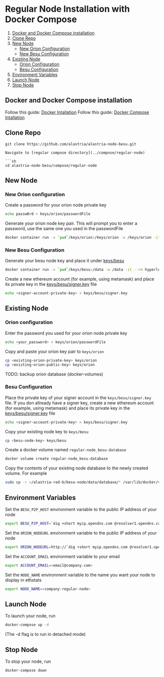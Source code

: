 # Regular Node Installation with Docker Compose

1. [Docker and Docker Compose installation](#docker-and-docker-compose-installation)
2. [Clone Repo](#clone-repo)
3. [New Node](#new-node)
    - [New Orion Configuration](#new-orion-configuration)
    - [New Besu Configuration](#new-besu-configuration)
4. [Existing Node](#existing-node)
    - [Orion Configuration](#orion-configuration)
    - [Besu Configuration](#besu-configuration)
5. [Environment Variables](#environment-variables)
6. [Launch Node](#launch-node)
7. [Stop Node](#stop-node)

## Docker and Docker Compose installation

Follow this guide: [Docker Intallation](https://docs.docker.com/get-docker/)
Follow this guide: [Docker Compose Intallation](https://docs.docker.com/compose/install/)

## Clone Repo

```
git clone https://github.com/alastria/alastria-node-besu.git

Navigate to [regular compose directory](../compose/regular-node)

```sh
cd alastria-node-besu/compose/regular-node
```

## New Node

### New Orion configuration

Create a password for your orion node private key
```sh
echo passw0rd > keys/orion/passwordFile
```

Generate your orion node key pair. This will prompt you to enter a password, use the same one you used in the passwordFile
```sh
docker container run -v `pwd`/keys/orion:/keys/orion -w /keys/orion -it --rm pegasyseng/orion:1.5 -g nodekey
```

### New Besu Configuration

Generate your besu node key and place it under [keys/besu](../compose/regular-node/keys/besu)

```sh
docker container run -v `pwd`/keys/besu:/data -w /data -it --rm hyperledger/besu:1.4 --data-path=/data public-key export --to=/data/key.pub
```

Create a new ethereum account (for example, using metamask) and place its private key in the [keys/besu/signer.key](../compose/regular-node/keys/besu/signer.key) file

```sh
echo <signer-account-private-key> > keys/besu/signer.key
```

## Existing Node

### Orion configuration

Enter the password you used for your orion node private key
```sh
echo <your_password> > keys/orion/passwordFile
```

Copy and paste your orion key pair to `keys/orion`
```sh
cp <existing-orion-private-key> keys/orion
cp <existing-orion-public-key> keys/orion
```

TODO: backup orion database (docker-volumes)

### Besu Configuration

Place the private key of your signer account in the `keys/besu/signer.key` file. If you don allready have a signer key, create a new ethereum account (for example, using metamask) and place its private key in the [keys/besu/signer.key](../compose/regular-node/keys/besu/signer.key) file

```sh
echo <signer-account-private-key> > keys/besu/signer.key
```

Copy your existing node key to `keys/besu`

```sh
cp <besu-node-key> keys/besu
```

Create a docker volume named `regular-node_besu-database`

```sh
docker volume create regular-node_besu-database
```

Copy the contents of your existing node database to the newly created volume. For example

```sh
sudo cp -r ~/alastria-red-b/besu-node/data/database/* /var/lib/docker/volumes/regular-node_besu-database/_data
```

## Environment Variables

Set the `BESU_P2P_HOST` environment variable to the public IP address of your node

```sh
export BESU_P2P_HOST=`dig +short myip.opendns.com @resolver1.opendns.com 2>/dev/null || curl -s --retry 2 icanhazip.com`
```

Set the `ORION_NODEURL` environment variable to the public IP address of your node

```sh
export ORION_NODEURL=http://`dig +short myip.opendns.com @resolver1.opendns.com 2>/dev/null || curl -s --retry 2 icanhazip.com`:8080
```

Set the `ACCOUNT_EMAIL` environment variable to your email

```sh
export ACCOUNT_EMAIL=<email@company.com>
```

Set the `NODE_NAME` environment variable to the name you want your node to display in ethstats

```sh
export NODE_NAME=<company-regular-node>
```


## Launch Node

To launch your node, run

```sh
docker-compose up -d
```
(The -d flag is to run in detached mode)

## Stop Node

To stop your node, run

```sh
docker-compose down
```